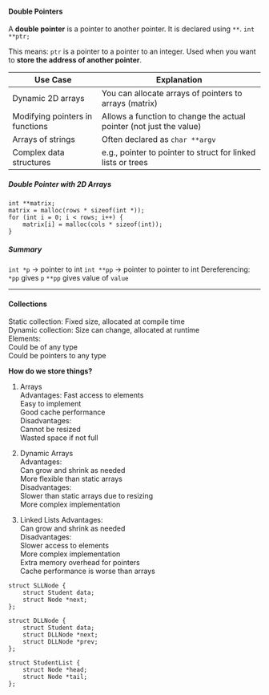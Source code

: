 #### Double Pointers  

A **double pointer** is a pointer to another pointer. It is declared using `**`.
	`int **ptr;`

This means:
	`ptr` is a pointer to a pointer to an integer.
	Used when you want to **store the address of another pointer**.

| Use Case                        | Explanation                                                         |
| ------------------------------- | ------------------------------------------------------------------- |
| Dynamic 2D arrays               | You can allocate arrays of pointers to arrays (matrix)              |
| Modifying pointers in functions | Allows a function to change the actual pointer (not just the value) |
| Arrays of strings               | Often declared as `char **argv`                                     |
| Complex data structures         | e.g., pointer to pointer to struct for linked lists or trees        |

##### Double Pointer with 2D Arrays
```
int **matrix;
matrix = malloc(rows * sizeof(int *));
for (int i = 0; i < rows; i++) {
    matrix[i] = malloc(cols * sizeof(int));
}
```


##### Summary
`int *p` → pointer to int
`int **pp` → pointer to pointer to int
Dereferencing:
    `*pp` gives `p`
    `**pp` gives value of `value`



---
#### Collections

Static collection: Fixed size, allocated at compile time  
Dynamic collection: Size can change, allocated at runtime  
Elements:  
	Could be of any type  
	Could be pointers to any type


**How do we store things?**  
1. Arrays  
	Advantages:
		Fast access to elements  
		Easy to implement  
		Good cache performance  
	Disadvantages:  
		Cannot be resized  
		Wasted space if not full

2. Dynamic Arrays  
	Advantages:  
		Can grow and shrink as needed  
		More flexible than static arrays  
	Disadvantages:  
		Slower than static arrays due to resizing  
		More complex implementation

3. Linked Lists
	Advantages:  
		Can grow and shrink as needed  
	Disadvantages:  
		Slower access to elements  
		More complex implementation  
		Extra memory overhead for pointers  
		Cache performance is worse than arrays


```
struct SLLNode {  
	struct Student data;  
	struct Node *next;  
};  

struct DLLNode {  
	struct Student data;  
	struct DLLNode *next;  
	struct DLLNode *prev;  
};
  
struct StudentList {  
	struct Node *head;  
	struct Node *tail;  
};
```



